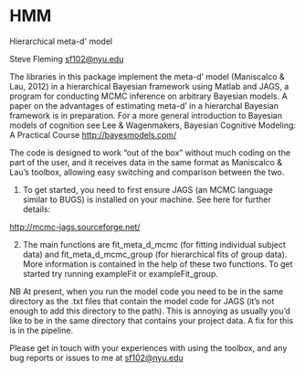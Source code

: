 HMM
===

Hierarchical meta-d' model

Steve Fleming
sf102@nyu.edu

The libraries in this package implement the meta-d’ model (Maniscalco & Lau, 2012) in a hierarchical Bayesian framework using Matlab and JAGS, a program for conducting MCMC inference on arbitrary Bayesian models. A paper on the advantages of estimating meta-d’ in a hierarchal Bayesian framework is in preparation. For a more general introduction to Bayesian models of cognition see Lee & Wagenmakers, Bayesian Cognitive Modeling: A Practical Course http://bayesmodels.com/

The code is designed to work “out of the box” without much coding on the part of the user, and it receives data in the same format as Maniscalco & Lau’s toolbox, allowing easy switching and comparison between the two.

1) To get started, you need to first ensure JAGS (an MCMC language similar to BUGS) is installed on your machine. See here for further details:

http://mcmc-jags.sourceforge.net/

2) The main functions are fit_meta_d_mcmc (for fitting individual subject data) and fit_meta_d_mcmc_group (for hierarchical fits of group data). More information is contained in the help of these two functions. To get started try running exampleFit or exampleFit_group.

NB At present, when you run the model code you need to be in the same directory as the .txt files that contain the model code for JAGS (it’s not enough to add this directory to the path). This is annoying as usually you’d like to be in the same directory that contains your project data. A fix for this is in the pipeline.

Please get in touch with your experiences with using the toolbox, and any bug reports or issues to me at sf102@nyu.edu

